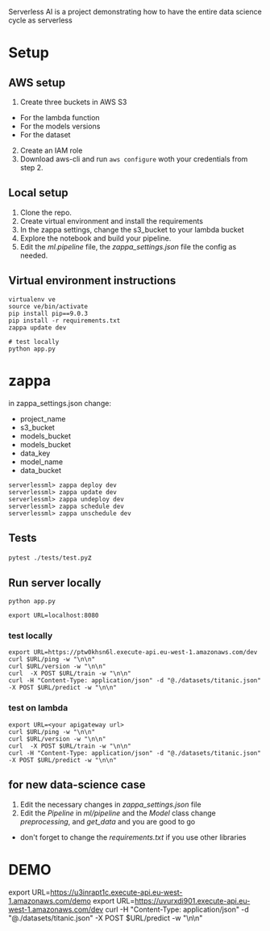 Serverless AI is a project demonstrating how to have the entire data science cycle as serverless

# Setup 

## AWS setup 
1. Create three buckets in AWS S3
* For the lambda function
* For the models versions
* For the dataset
2. Create an IAM role
3. Download aws-cli and run `aws configure` woth your credentials from step 2.

## Local setup
1. Clone the repo.
2. Create virtual environment and install the requirements 
3. In the zappa settings, change the s3_bucket to your lambda bucket
4. Explore the notebook and build your pipeline.
5. Edit the *ml.pipeline* file, the *zappa_settings.json* file the config as needed.

## Virtual environment instructions 
```
virtualenv ve
source ve/bin/activate
pip install pip==9.0.3
pip install -r requirements.txt
zappa update dev

# test locally
python app.py
```

# zappa
in zappa_settings.json change:  
* project_name
* s3_bucket
* models_bucket
* models_bucket
* data_key
* model_name
* data_bucket

```
serverlessml> zappa deploy dev
serverlessml> zappa update dev
serverlessml> zappa undeploy dev
serverlessml> zappa schedule dev
serverlessml> zappa unschedule dev

````


## Tests
`pytest ./tests/test.py`z


## Run server locally   
`python app.py` 

```
export URL=localhost:8080
```



### test locally
```
export URL=https://ptw0khsn6l.execute-api.eu-west-1.amazonaws.com/dev
curl $URL/ping -w "\n\n"
curl $URL/version -w "\n\n"
curl  -X POST $URL/train -w "\n\n" 
curl -H "Content-Type: application/json" -d "@./datasets/titanic.json" -X POST $URL/predict -w "\n\n" 
```

### test on lambda
```
export URL=<your apigateway url>
curl $URL/ping -w "\n\n"
curl $URL/version -w "\n\n"
curl  -X POST $URL/train -w "\n\n" 
curl -H "Content-Type: application/json" -d "@./datasets/titanic.json" -X POST $URL/predict -w "\n\n" 

```

## for new data-science case
1. Edit the necessary changes in *zappa_settings.json* file
2. Edit the *Pipeline* in *ml/pipeline* and the *Model* class change *preprocessing*, and *get_data* and you are good to go
* don't forget to change the *requirements.txt* if you use other libraries


# DEMO
export URL=https://u3inrapt1c.execute-api.eu-west-1.amazonaws.com/demo
export URL=https://uvurxdi901.execute-api.eu-west-1.amazonaws.com/dev
curl -H "Content-Type: application/json" -d "@./datasets/titanic.json" -X POST $URL/predict -w "\n\n"